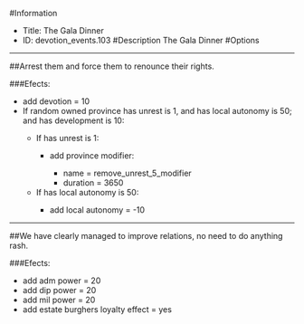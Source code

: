 #Information
 - Title: The Gala Dinner
 - ID: devotion_events.103
#Description
The Gala Dinner
#Options

___
##Arrest them and force them to renounce their rights.

###Efects:<ul><li>add devotion = 10</li><li>If random owned province has unrest is 1, and has local autonomy is 50; and  has development is 10:</li><ul><li>If has unrest is 1:</li><ul><li>add province modifier:</li><ul><li>name = remove_unrest_5_modifier</li><li>duration = 3650</li></ul></ul><li>If has local autonomy is 50:</li><ul><li>add local autonomy = -10</li></ul></ul></ul>

___
##We have clearly managed to improve relations, no need to do anything rash.

###Efects:<ul><li>add adm power = 20</li><li>add dip power = 20</li><li>add mil power = 20</li><li>add estate burghers loyalty effect = yes</li></ul>

